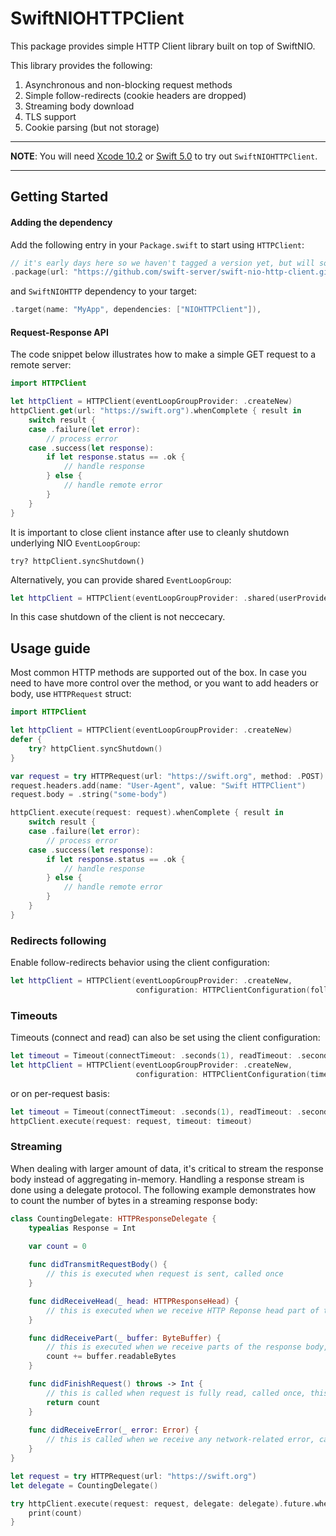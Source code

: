 # SwiftNIOHTTPClient
This package provides simple HTTP Client library built on top of SwiftNIO.

This library provides the following:
1. Asynchronous and non-blocking request methods
2. Simple follow-redirects (cookie headers are dropped)
3. Streaming body download
4. TLS support
5. Cookie parsing (but not storage)

---

**NOTE**: You will need [Xcode 10.2](https://itunes.apple.com/us/app/xcode/id497799835) or [Swift 5.0](https://swift.org/download/#swift-50) to try out `SwiftNIOHTTPClient`.

---

## Getting Started

#### Adding the dependency
Add the following entry in your <code>Package.swift</code> to start using <code>HTTPClient</code>:

```swift
// it's early days here so we haven't tagged a version yet, but will soon
.package(url: "https://github.com/swift-server/swift-nio-http-client.git", .branch("master"))
```
and  ```SwiftNIOHTTP``` dependency to your target:
```swift
.target(name: "MyApp", dependencies: ["NIOHTTPClient"]),
```

#### Request-Response API
The code snippet below illustrates how to make a simple GET request to a remote server:

```swift
import HTTPClient

let httpClient = HTTPClient(eventLoopGroupProvider: .createNew)
httpClient.get(url: "https://swift.org").whenComplete { result in
    switch result {
    case .failure(let error):
        // process error
    case .success(let response):
        if let response.status == .ok {
            // handle response
        } else {
            // handle remote error
        }
    }
}
```

It is important to close client instance after use to cleanly shutdown underlying NIO ```EventLoopGroup```:
```
try? httpClient.syncShutdown()
```
Alternatively, you can provide shared ```EventLoopGroup```:
```swift
let httpClient = HTTPClient(eventLoopGroupProvider: .shared(userProvidedGroup))
```
In this case shutdown of the client is not neccecary.

## Usage guide

Most common HTTP methods are supported out of the box. In case you need to have more control over the method, or you want to add headers or body, use ```HTTPRequest``` struct:
```swift
import HTTPClient

let httpClient = HTTPClient(eventLoopGroupProvider: .createNew)
defer {
    try? httpClient.syncShutdown()
}

var request = try HTTPRequest(url: "https://swift.org", method: .POST)
request.headers.add(name: "User-Agent", value: "Swift HTTPClient")
request.body = .string("some-body")

httpClient.execute(request: request).whenComplete { result in
    switch result {
    case .failure(let error):
        // process error
    case .success(let response):
        if let response.status == .ok {
            // handle response
        } else {
            // handle remote error
        }
    }
}
```

### Redirects following
Enable follow-redirects behavior using the client configuration:
```swift
let httpClient = HTTPClient(eventLoopGroupProvider: .createNew,
                            configuration: HTTPClientConfiguration(followRedirects: true))
```

### Timeouts
Timeouts (connect and read) can also be set using the client configuration:
```swift
let timeout = Timeout(connectTimeout: .seconds(1), readTimeout: .seconds(1))
let httpClient = HTTPClient(eventLoopGroupProvider: .createNew,
                            configuration: HTTPClientConfiguration(timeout: timeout))
```
or on per-request basis:
```swift
let timeout = Timeout(connectTimeout: .seconds(1), readTimeout: .seconds(1))
httpClient.execute(request: request, timeout: timeout)
```

### Streaming
When dealing with larger amount of data, it's critical to stream the response body instead of aggregating in-memory. Handling a response stream is done using a delegate protocol. The following example demonstrates how to count the number of bytes in a streaming response body:
```swift
class CountingDelegate: HTTPResponseDelegate {
    typealias Response = Int

    var count = 0
    
    func didTransmitRequestBody() {
        // this is executed when request is sent, called once
    }

    func didReceiveHead(_ head: HTTPResponseHead) {
        // this is executed when we receive HTTP Reponse head part of the request (it contains response code and headers), called once
    }

    func didReceivePart(_ buffer: ByteBuffer) {
        // this is executed when we receive parts of the response body, could be called zero or more times
        count += buffer.readableBytes
    }

    func didFinishRequest() throws -> Int {
        // this is called when request is fully read, called once, this is where you return a result or throw any errors you require to propagate to the client
        return count
    }
    
    func didReceiveError(_ error: Error) {
        // this is called when we receive any network-related error, called once
    }
}

let request = try HTTPRequest(url: "https://swift.org")
let delegate = CountingDelegate()

try httpClient.execute(request: request, delegate: delegate).future.whenSuccess { count in
    print(count)
}
```
